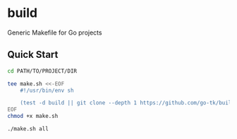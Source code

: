 # build

Generic Makefile for Go projects

## Quick Start

```bash
cd PATH/TO/PROJECT/DIR

tee make.sh <<-EOF
	#!/usr/bin/env sh

	(test -d build || git clone --depth 1 https://github.com/go-tk/build.git) && gmake -f build/go.mk "\$@"
EOF
chmod +x make.sh

./make.sh all
```
